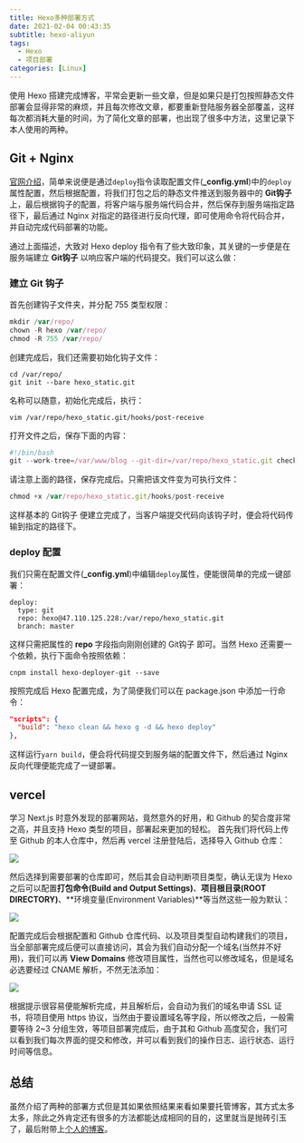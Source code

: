 ```yaml
---
title: Hexo多种部署方式
date: 2021-02-04 00:43:35
subtitle: hexo-aliyun
tags:
  - Hexo
  - 项目部署
categories: [Linux]
---
```

使用 Hexo 搭建完成博客，平常会更新一些文章，但是如果只是打包按照静态文件部署会显得非常的麻烦，并且每次修改文章，都要重新登陆服务器全部覆盖，这样每次都消耗大量的时间，为了简化文章的部署，也出现了很多中方法，这里记录下本人使用的两种。

<!-- more -->

## Git + Nginx
[官网介绍](https://hexo.io/zh-cn/docs/commands#deploy)，简单来说便是通过`deploy`指令读取配置文件(**_config.yml**)中的`deploy`属性配置，然后根据配置，将我们打包之后的静态文件推送到服务器中的 **Git钩子** 上，最后根据钩子的配置，将客户端与服务端代码合并，然后保存到服务端指定路径下，最后通过 Nginx 对指定的路径进行反向代理，即可使用命令将代码合并，并自动完成代码部署的功能。

通过上面描述，大致对 Hexo deploy 指令有了些大致印象，其关键的一步便是在服务端建立 **Git钩子** 以响应客户端的代码提交。我们可以这么做：
### 建立 Git 钩子
首先创建钩子文件夹，并分配 755 类型权限：
```javascript
mkdir /var/repo/
chown -R hexo /var/repo/
chmod -R 755 /var/repo/
```
创建完成后，我们还需要初始化钩子文件：
```
cd /var/repo/
git init --bare hexo_static.git
```
名称可以随意，初始化完成后，执行：
```
vim /var/repo/hexo_static.git/hooks/post-receive
```
打开文件之后，保存下面的内容：
```javascript
#!/bin/bash
git --work-tree=/var/www/blog --git-dir=/var/repo/hexo_static.git checkout -f
```
请注意上面的路径，保存完成后。只需把该文件变为可执行文件：
```javascript
chmod +x /var/repo/hexo_static.git/hooks/post-receive
```
这样基本的 Git钩子 便建立完成了，当客户端提交代码向该钩子时，便会将代码传输到指定的路径下。
### deploy 配置
我们只需在配置文件(**_config.yml**)中编辑`deploy`属性，便能很简单的完成一键部署：
```
deploy:
  type: git
  repo: hexo@47.110.125.228:/var/repo/hexo_static.git
  branch: master
```
这样只需把属性的 **repo** 字段指向刚刚创建的 Git钩子 即可。当然 Hexo 还需要一个依赖，执行下面命令按照依赖：
```
cnpm install hexo-deployer-git --save
```
按照完成后 Hexo 配置完成，为了简便我们可以在 package.json 中添加一行命令：
```json
"scripts": {
  "build": "hexo clean && hexo g -d && hexo deploy"
},
```
这样运行`yarn build`，便会将代码提交到服务端的配置文件下，然后通过 Nginx 反向代理便能完成了一键部署。

## vercel 
学习 Next.js 时意外发现的部署网站，竟然意外的好用，和 Github 的契合度非常之高，并且支持 Hexo 类型的项目，部署起来更加的轻松。
首先我们将代码上传至 Github 的本人仓库中，然后再 vercel 注册登陆后，选择导入 Github 仓库：

![](https://img.bipch.cn/2021/03/09/ad9cc13670fed.png)

然后选择到需要部署的仓库即可，然后其会自动判断项目类型，确认无误为 Hexo 之后可以配置**打包命令(Build and Output Settings)**、**项目根目录(ROOT DIRECTORY)**、**环境变量(Environment Variables)**等当然这些一般为默认：

![](https://img.bipch.cn/2021/03/09/11f1beab57f78.png)

配置完成后会根据配置和 Github 仓库代码、以及项目类型自动构建我们的项目，当全部部署完成后便可以直接访问，其会为我们自动分配一个域名(当然并不好用)，我们可以再 **View Domains** 修改项目属性，当然也可以修改域名，但是域名必选要经过 CNAME 解析，不然无法添加：

![](https://img.bipch.cn/2021/03/09/cd27435497ac9.png)

根据提示很容易便能解析完成，并且解析后，会自动为我们的域名申请 SSL 证书，将项目使用 https 协议，当然由于要设置域名等字段，所以修改之后，一般需要等待 2~3 分组生效，等项目部署完成后，由于其和 Github 高度契合，我们可以看到我们每次界面的提交和修改，并可以看到我们的操作日志、运行状态、运行时间等信息。

## 总结
虽然介绍了两种的部署方式但是其如果依照结果来看如果要托管博客，其方式太多太多，除此之外肯定还有很多的方法都能达成相同的目的，这里就当是抛砖引玉了，最后附带上[个人的博客](https://bipch.cn/)。